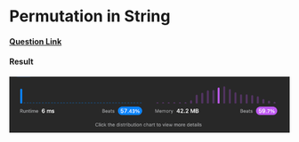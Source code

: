 # Permutation in String

#### [Question Link](https://leetcode.com/problems/permutation-in-string/)

#### Result
![result](Result.png)